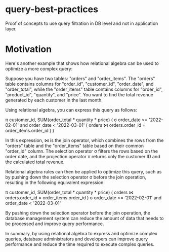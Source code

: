 # query-best-practices
Proof of concepts to use query filtration in DB level and not in application layer.


# Motivation

Here's another example that shows how relational algebra can be used to optimize a more complex query:

Suppose you have two tables: "orders" and "order_items". The "orders" table contains columns for "order_id", "customer_id", "order_date", and "order_total", while the "order_items" table contains columns for "order_id", "product_id", "quantity", and "price". You want to find the total revenue generated by each customer in the last month.

Using relational algebra, you can express this query as follows:

π customer_id, SUM(order_total * quantity * price) (
σ order_date >= '2022-02-01' and order_date < '2022-03-01' (
orders ⋈ orders.order_id = order_items.order_id
)
)

In this expression, ⋈ is the join operator, which combines the rows from the "orders" table and the "order_items" table based on their common "order_id" column. The selection operator σ filters the rows based on the order date, and the projection operator π returns only the customer ID and the calculated total revenue.

Relational algebra rules can then be applied to optimize this query, such as by pushing down the selection operator σ before the join operation, resulting in the following equivalent expression:

π customer_id, SUM(order_total * quantity * price) (
orders ⋈ orders.order_id = order_items.order_id
) σ order_date >= '2022-02-01' and order_date < '2022-03-01'

By pushing down the selection operator before the join operation, the database management system can reduce the amount of data that needs to be processed and improve query performance.

In summary, by using relational algebra to express and optimize complex queries, database administrators and developers can improve query performance and reduce the time required to execute complex queries.
